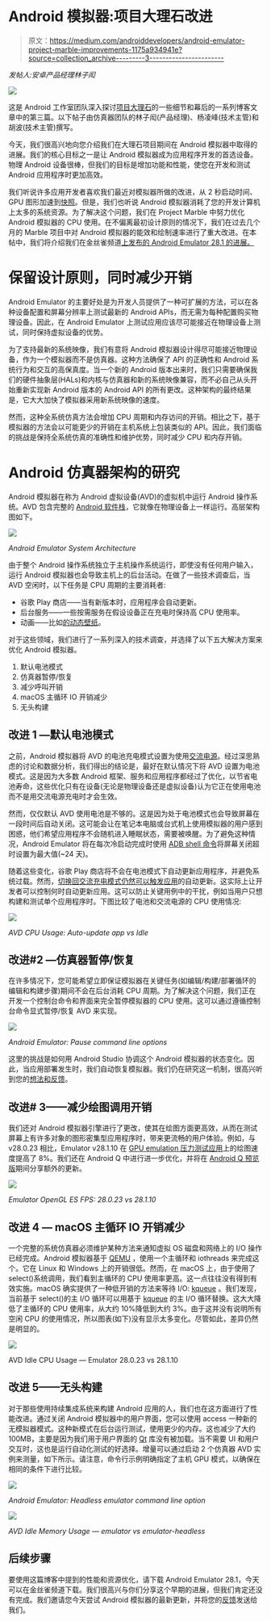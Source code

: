 # Android 模拟器:项目大理石改进

> 原文：<https://medium.com/androiddevelopers/android-emulator-project-marble-improvements-1175a934941e?source=collection_archive---------3----------------------->

*发帖人:安卓产品经理林子闳*

![](img/37fbb58e05bde44113b33cf55f87d66e.png)

这是 Android 工作室团队深入探讨[项目大理石](https://android-developers.googleblog.com/2019/01/android-studio-33.html)的一些细节和幕后的一系列博客文章中的第三篇。以下帖子由仿真器团队的林子闳(产品经理)、杨凌峰(技术主管)和胡波(技术主管)撰写。

今天，我们很高兴地向您介绍我们在大理石项目期间在 Android 模拟器中取得的进展。我们的核心目标之一是让 Android 模拟器成为应用程序开发的首选设备。物理 Android 设备很棒，但我们的目标是增加功能和性能，使您在开发和测试 Android 应用程序时更加高效。

我们听说许多应用开发者喜欢我们最近对模拟器所做的改进，从 2 秒启动时间、GPU 图形加速到[快照](https://developer.android.com/studio/run/emulator#snapshots)。但是，我们也听说 Android 模拟器消耗了您的开发计算机上太多的系统资源。为了解决这个问题，我们在 Project Marble 中努力优化 Android 模拟器的 CPU 使用。在不偏离最初设计原则的情况下，我们在过去几个月的 Marble 项目中对 Android 模拟器的能效和绘制速率进行了重大改进。在本帖中，我们将介绍我们在金丝雀频道[上发布的 Android Emulator 28.1 的进展。](https://developer.android.com/studio/preview/install-preview#change_your_update_channel)

# 保留设计原则，同时减少开销

Android Emulator 的主要好处是为开发人员提供了一种可扩展的方法，可以在各种设备配置和屏幕分辨率上测试最新的 Android APIs，而无需为每种配置购买物理设备。因此，在 Android Emulator 上测试应用应该尽可能接近在物理设备上测试，同时保持虚拟设备的优势。

为了支持最新的系统映像，我们有意将 Android 模拟器设计得尽可能接近物理设备，作为一个模拟器而不是仿真器。这种方法确保了 API 的正确性和 Android 系统行为和交互的高保真度。当一个新的 Android 版本出来时，我们只需要确保我们的硬件抽象层(HALs)和内核与仿真器和新的系统映像兼容，而不必自己从头开始重新实现新 Android 版本的 Android API 的所有更改。这种架构的最终结果是，它大大加快了模拟器采用新系统映像的速度。

然而，这种全系统仿真方法会增加 CPU 周期和内存访问的开销。相比之下，基于模拟器的方法会以可能更少的开销在主机系统上包装类似的 API。因此，我们面临的挑战是保持全系统仿真的准确性和维护优势，同时减少 CPU 和内存开销。

# Android 仿真器架构的研究

Android 模拟器在称为 Android 虚拟设备(AVD)的虚拟机中运行 Android 操作系统。AVD 包含完整的 [Android 软件栈](https://source.android.com/devices/architecture)，它就像在物理设备上一样运行。高层架构图如下。

![](img/bb52fcdb8a0fb8e38261ab0dd587164f.png)

*Android Emulator System Architecture*

由于整个 Android 操作系统独立于主机操作系统运行，即使没有任何用户输入，运行 Android 模拟器也会导致主机上的后台活动。在做了一些技术调查后，当 AVD 空闲时，以下任务是 CPU 周期的主要消耗者:

*   谷歌 Play 商店——当有新版本时，应用程序会自动更新。
*   后台服务——一些按需服务在假设设备正在充电时保持高 CPU 使用率。
*   动画——比如[的动态壁纸](https://android-developers.googleblog.com/2010/02/live-wallpapers.html)。

对于这些领域，我们进行了一系列深入的技术调查，并选择了以下五大解决方案来优化 Android 模拟器。

1.  默认电池模式
2.  仿真器暂停/恢复
3.  减少呼叫开销
4.  macOS 主循环 IO 开销减少
5.  无头构建

## **改进 1 —默认电池模式**

之前，Android 模拟器将 AVD 的电池充电模式设置为使用[交流电源](https://developer.android.com/reference/android/os/BatteryManager.html#BATTERY_STATUS_CHARGING)。经过深思熟虑的讨论和数据分析，我们得出的结论是，最好在默认情况下将 AVD 设置为电池模式。这是因为大多数 Android 框架、服务和应用程序都经过了优化，以节省电池寿命，这些优化只有在设备(无论是物理设备还是虚拟设备)认为它正在使用电池而不是用交流电源充电时才会生效。

然而，仅仅默认 AVD 使用电池是不够的。这是因为处于电池模式也会导致屏幕在一段时间后自动关闭。这可能会让在笔记本电脑或台式机上使用模拟器的用户感到困惑，他们希望应用程序不会随机进入睡眠状态，需要被唤醒。为了避免这种情况，Android Emulator 将在每次冷启动完成时使用 [ADB shell 命令](https://developer.android.com/reference/android/provider/Settings.System#SCREEN_OFF_TIMEOUT)将屏幕关闭超时设置为最大值(~24 天)。

随着这些变化，谷歌 Play 商店将不会在电池模式下自动更新应用程序，并避免系统过载。然而，[切换回交流充电模式仍然可以触发应用](https://support.google.com/googleplay/answer/113412?hl=en)的自动更新。这实际上让开发者可以控制何时自动更新应用。这可以防止关键用例中的干扰，例如当用户只想构建和测试单个应用程序时。下图比较了电池和交流电源的 CPU 使用情况:

![](img/a402539c23568892b63d9aa4430a41c9.png)

*AVD CPU Usage: Auto-update app vs Idle*

## **改进#2 —仿真器暂停/恢复**

在许多情况下，您可能希望立即保证模拟器在关键任务(如编辑/构建/部署循环的编辑和构建步骤)期间不会在后台消耗 CPU 周期。为了解决这个问题，我们正在开发一个控制台命令和界面来完全暂停模拟器的 CPU 使用。这可以通过遵循控制台命令显式暂停/恢复 AVD 来实现。

![](img/a2174978ffd115cdc7268fb2ffc1f3eb.png)

*Android Emulator: Pause command line options*

这里的挑战是如何用 Android Studio 协调这个 Android 模拟器的状态变化。因此，当应用部署发生时，我们自动恢复模拟器。我们仍在研究这一机制，很高兴听到您的[想法和反馈](https://source.android.com/setup/contribute/report-bugs#developer-tools)。

## 改进# 3——减少绘图调用开销

我们还对 Android 模拟器引擎进行了更改，使其在绘图方面更高效，从而在测试屏幕上有许多对象的图形密集型应用程序时，带来更流畅的用户体验。例如，与 v28.0.23 相比，Emulator v28.1.10 在 [GPU emulation 压力测试应用](https://github.com/google/gpu-emulation-stress-test)上的绘图速度提高了 8%。我们还在 Android Q 中进行进一步优化，并将在 [Android Q 预览版](https://developer.android.com/preview)期间分享额外的更新。

![](img/a7874fba7260c8464de709e70b917f3b.png)

*Emulator OpenGL ES FPS: 28.0.23 vs 28.1.10*

## 改进 4 — macOS 主循环 IO 开销减少

一个完整的系统仿真器必须维护某种方法来通知虚拟 OS 磁盘和网络上的 I/O 操作已经完成。Android 模拟器基于 [QEMU](https://www.qemu.org/) ，使用一个主循环和 iothreads 来完成这个。它在 Linux 和 Windows 上的开销很低。然而，在 macOS 上，由于使用了 select()系统调用，我们看到主循环的 CPU 使用率更高。这一点往往没有得到有效实施。macOS 确实提供了一种低开销的方法来等待 I/O: [kqueue](https://developer.apple.com/library/archive/documentation/System/Conceptual/ManPages_iPhoneOS/man2/kqueue.2.html) 。我们发现，当前基于 select()的主 I/O 循环可以用基于 [kqueue](https://developer.apple.com/library/archive/documentation/System/Conceptual/ManPages_iPhoneOS/man2/kqueue.2.html) 的主 I/O 循环替换。这大大降低了主循环的 CPU 使用率，从大约 10%降低到大约 3%。由于这并没有说明所有空闲 CPU 的使用情况，所以图表(如下)没有显示太多变化。尽管如此，差异仍然是明显的。

![](img/ff082db823e058177e3c7fc31a53c5a7.png)

AVD Idle CPU Usage — Emulator 28.0.23 vs 28.1.10

## 改进 5——无头构建

对于那些使用持续集成系统来构建 Android 应用的人，我们也在这方面进行了性能改进。通过关闭 Android 模拟器中的用户界面，您可以使用 access 一种新的无模拟器模式。这种新模式在后台运行测试，使用更少的内存。这也减少了大约 100MB，主要是因为我们用于用户界面的 [Qt](https://www.qt.io/) 库没有被加载。当不需要 UI 和用户交互时，这也是运行自动化测试的好选择。增量可以通过启动 2 个仿真器 AVD 实例来测量，如下所示。请注意，命令行示例明确指定了主机 GPU 模式，以确保在相同的条件下进行比较。

![](img/bdc1df50ca88d5e7262cf03b7e741b60.png)

*Android Emulator: Headless emulator command line option*

![](img/981ce299fb6b66c501bd846a62bc8495.png)

*AVD Idle Memory Usage — emulator vs emulator-headless*

## 后续步骤

要使用这篇博客中提到的性能和资源优化，请下载 Android Emulator 28.1，今天可以在金丝雀频道下载。我们很高兴与你们分享这个早期的进展，但我们肯定还没有完成。我们邀请您今天尝试 Android 模拟器的最新更新，并将您的[反馈](https://developer.android.com/studio/report-bugs.html#emulator-bugs)发送给我们。
